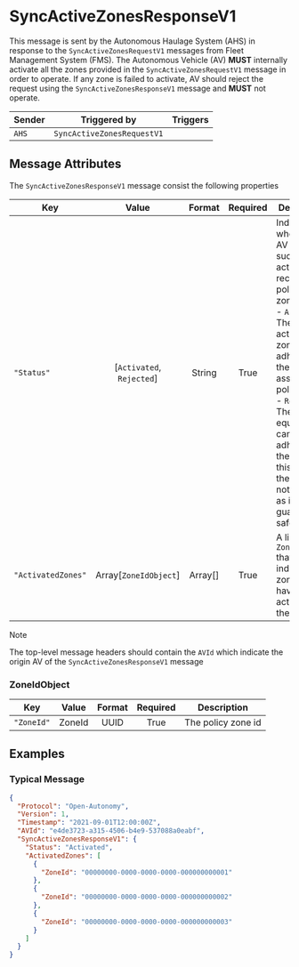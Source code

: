 # SyncActiveZonesResponseV1

This message is sent by the Autonomous Haulage System (AHS) in response to the `SyncActiveZonesRequestV1` messages from Fleet Management System  (FMS). The Autonomous Vehicle (AV) **MUST** internally activate all the zones provided in the `SyncActiveZonesRequestV1` message in order to operate. If any zone is failed to activate, AV should reject the request using the `SyncActiveZonesResponseV1` message and **MUST** not operate.

| Sender | Triggered by | Triggers |
| --- | --- | --- |
| `AHS`  | `SyncActiveZonesRequestV1` |  |


## Message Attributes

The `SyncActiveZonesResponseV1` message consist the following properties

| Key | Value | Format | Required | Description |
| --- | :---: | :---: | :---: | --- |
| `"Status"` | [`Activated`, `Rejected`] | String | True | Indicates whether the AV has successfully activated received the policy zones. <br/> - `Activated`: The AV has activated the zones and is adhering to their associated policies. <br/> - `Rejected`: The equiment cannot adhere to the policy. In this case, the AV must not operate as it cannot guarantee safety. |
| `"ActivatedZones"` | Array[`ZoneIdObject`] | Array[] | True | A list of `ZoneIdObject` that indicates the zones that have been activated by the AV |

>[!NOTE]
> The top-level message headers should contain the `AVId` which indicate the origin AV of the `SyncActiveZonesResponseV1` message

### ZoneIdObject
| Key | Value | Format | Required | Description |
| --- | :---: | :---: | :---: | --- |
| `"ZoneId"` | ZoneId | UUID | True | The policy zone id |


## Examples
### Typical Message
```JSON
{
  "Protocol": "Open-Autonomy",
  "Version": 1,
  "Timestamp": "2021-09-01T12:00:00Z",
  "AVId": "e4de3723-a315-4506-b4e9-537088a0eabf",
  "SyncActiveZonesResponseV1": {
    "Status": "Activated",
    "ActivatedZones": [
      {
        "ZoneId": "00000000-0000-0000-0000-000000000001"
      },
      {
        "ZoneId": "00000000-0000-0000-0000-000000000002"
      },
      {
        "ZoneId": "00000000-0000-0000-0000-000000000003"
      }
    ]
  } 
}
```
